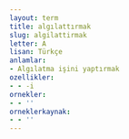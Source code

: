 ```yaml
---
layout: term
title: algılattırmak
slug: algilattirmak
letter: A
lisan: Türkçe
anlamlar:
- Algılatma işini yaptırmak
ozellikler:
- - -i
ornekler:
- - ''
orneklerkaynak:
- - ''
---
```

